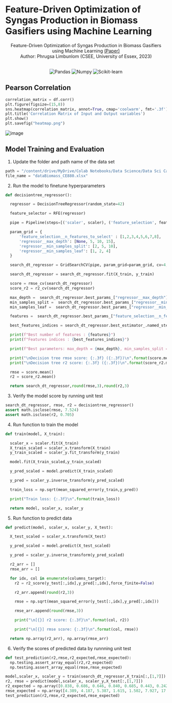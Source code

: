 # Feature-Driven Optimization of Syngas Production in Biomass Gasifiers using Machine Learning

<p align="center">
Feature-Driven Optimization of Syngas Production in Biomass Gasifiers using Machine Learning <a href="https://github.com/phrugsa-limbunlom/CE880_Case_Study_MIMO_Biosyngas_Prediction/blob/main/%5B2311569%5D_CE880_Case_Study.pdf">(Paper)</a>
  <br>
Author: Phrugsa Limbunlom (CSEE, University of Essex, 2023) 
</p>
<br>

<div align="center">
  <img alt="Pandas" src="https://img.shields.io/badge/-Pandas-4CAF50?style=flat&logo=Pandas&logoColor=white">
  <img alt="Numpy" src="https://img.shields.io/badge/-Numpy-013243?style=flat&logo=Numpy&logoColor=white">
  <img alt="Scikit-learn" src="https://img.shields.io/badge/-Scikit%20learn-orange?style=flat&logo=Scikit&logoColor=white">
</div>

## Pearson Correlation
``` python
correlation_matrix = df.corr()
plt.figure(figsize=(15,8))
sns.heatmap(correlation_matrix, annot=True, cmap='coolwarm', fmt='.3f')
plt.title('Correlation Matrix of Input and Output variables')
plt.show()
plt.savefig("heatmap.png")
```
![image](https://github.com/user-attachments/assets/e4465c15-17cc-4738-b68c-7f3480f33bed)

## Model Training and Evaluation

1. Update the folder and path name of the data set
``` python
path = "/content/drive/MyDrive/Colab Notebooks/Data Science/Data Sci Case Study/"
file_name = "dataBiomass_CE880.xlsx"
```

2. Run the model to finetune hyperparameters
``` python
def decisiontree_regressor():

  regressor = DecisionTreeRegressor(random_state=42)

  feature_selector = RFE(regressor)

  pipe = Pipeline(steps=[('scaler', scaler), ('feature_selection', feature_selector), ('regressor', regressor)])

  param_grid = {
      'feature_selection__n_features_to_select' : [1,2,3,4,5,6,7,8],
      'regressor__max_depth': [None, 5, 10, 15],
      'regressor__min_samples_split': [2, 5, 10],
      'regressor__min_samples_leaf': [1, 2, 4]
  }

  search_dt_regressor = GridSearchCV(pipe, param_grid=param_grid, cv=4, n_jobs=-1)

  search_dt_regressor = search_dt_regressor.fit(X_train, y_train)

  score = rmse_cv(search_dt_regressor)
  score_r2 = r2_cv(search_dt_regressor)

  max_depth =  search_dt_regressor.best_params_["regressor__max_depth"]
  min_samples_split =  search_dt_regressor.best_params_["regressor__min_samples_split"]
  min_samples_leaf =  search_dt_regressor.best_params_["regressor__min_samples_leaf"]

  features =  search_dt_regressor.best_params_["feature_selection__n_features_to_select"]

  best_features_indices = search_dt_regressor.best_estimator_.named_steps['feature_selection'].get_support(indices=True)

  print(f"Best number of features : {features}")
  print(f"Features indices : {best_features_indices}")

  print(f"Best parameters: max_depth = {max_depth}, min_samples_split = {min_samples_split}, min_samples_leaf = {min_samples_leaf}")

  print("\nDecision tree rmse score: {:.3f} ({:.3f})\n".format(score.mean(), score.std()))
  print("\nDecision tree r2 score: {:.3f} ({:.3f})\n".format(score_r2.mean(), score_r2.std()))

  rmse = score.mean()
  r2 = score_r2.mean()

  return search_dt_regressor,round(rmse,3),round(r2,3)
```
3. Verify the model score by running unit test
``` python
search_dt_regressor, rmse, r2 = decisiontree_regressor()
assert math.isclose(rmse, 7.524)
assert math.isclose(r2, 0.705)
```
4. Run function to train the model
``` python
def train(model, X_train):

  scaler_x = scaler.fit(X_train)
  X_train_scaled = scaler_x.transform(X_train)
  y_train_scaled = scaler_y.fit_transform(y_train)

  model.fit(X_train_scaled,y_train_scaled)

  y_pred_scaled = model.predict(X_train_scaled)

  y_pred = scaler_y.inverse_transform(y_pred_scaled)

  train_loss = np.sqrt(mean_squared_error(y_train,y_pred))

  print("Train loss: {:.3f}\n".format(train_loss))

  return model, scaler_x, scaler_y
```

5. Run function to predict data
``` python
def predict(model, scaler_x, scaler_y, X_test):

  X_test_scaled = scaler_x.transform(X_test)

  y_pred_scaled = model.predict(X_test_scaled)

  y_pred = scaler_y.inverse_transform(y_pred_scaled)

  r2_arr = []
  rmse_arr = []

  for idx, col in enumerate(columns_target):
    r2 = r2_score(y_test[:,idx],y_pred[:,idx],force_finite=False)

    r2_arr.append(round(r2,3))

    rmse = np.sqrt(mean_squared_error(y_test[:,idx],y_pred[:,idx]))

    rmse_arr.append(round(rmse,3))

    print("\n[{}] r2 score: {:.3f}\n".format(col, r2))

    print("\n[{}] rmse score: {:.3f}\n".format(col, rmse))

  return np.array(r2_arr), np.array(rmse_arr)
```

6. Verify the scores of predicted data by runnning unit test
 
``` python
def test_prediction(r2,rmse,r2_expected,rmse_expected):
  np.testing.assert_array_equal(r2,r2_expected)
  np.testing.assert_array_equal(rmse,rmse_expected)
```

``` python
model,scaler_x, scaler_y = train(search_dt_regressor,X_train[:,[1,7]])
r2, rmse = predict(model,scaler_x, scaler_y,X_test[:,[1,7]])
r2_expected = np.array([0.838, 0.686, 0.646, 0.840, 0.685, 0.443, 0.242])
rmse_expected = np.array([4.389, 4.187, 5.387, 1.615, 1.502, 7.927, 17.554])
test_prediction(r2,rmse,r2_expected,rmse_expected)
```



